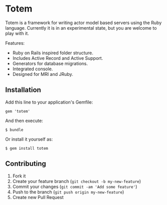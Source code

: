 # Totem

Totem is a framework for writing actor model based servers using the Ruby language.
Currently it is in an experimental state, but you are welcome to play with it.

Features:
- Ruby on Rails inspired folder structure.
- Includes Active Record and Active Support.
- Generators for database migrations.
- Integrated console.
- Designed for MRI and JRuby.

## Installation

Add this line to your application's Gemfile:

    gem 'totem'

And then execute:

    $ bundle

Or install it yourself as:

    $ gem install totem

## Contributing

1. Fork it
2. Create your feature branch (`git checkout -b my-new-feature`)
3. Commit your changes (`git commit -am 'Add some feature'`)
4. Push to the branch (`git push origin my-new-feature`)
5. Create new Pull Request
